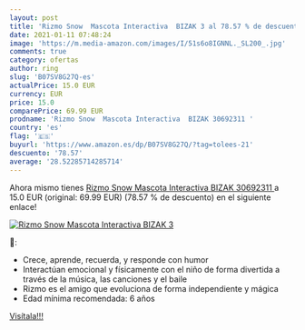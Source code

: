 ```yaml
---
layout: post
title: 'Rizmo Snow  Mascota Interactiva  BIZAK 3 al 78.57 % de descuento'
date: 2021-01-11 07:48:24
image: 'https://m.media-amazon.com/images/I/51s6o8IGNNL._SL200_.jpg'
comments: true
category: ofertas
author: ring
slug: 'B07SV8G27Q-es'
actualPrice: 15.0 EUR
currency: EUR
price: 15.0
comparePrice: 69.99 EUR
prodname: 'Rizmo Snow  Mascota Interactiva  BIZAK 30692311 '
country: 'es'
flag: '🇪🇸'
buyurl: 'https://www.amazon.es/dp/B07SV8G27Q/?tag=tolees-21'
descuento: '78.57'
average: '28.52285714285714'
---
```


Ahora mismo tienes [Rizmo Snow  Mascota Interactiva  BIZAK 30692311 ](https://www.amazon.es/dp/B07SV8G27Q/?tag=tolees-21) a 15.0 EUR (original: 69.99 EUR) (78.57 %  de descuento) en el siguiente enlace!

[![Rizmo Snow  Mascota Interactiva  BIZAK 3](https://m.media-amazon.com/images/I/51s6o8IGNNL._SL200_.jpg)](https://www.amazon.es/dp/B07SV8G27Q/?tag=tolees-21)

🔎:

- Crece, aprende, recuerda, y responde con humor
- Interactúan emocional y físicamente con el niño de forma divertida a través de la música, las canciones y el baile
- Rizmo es el amigo que evoluciona de forma independiente y mágica
- Edad mínima recomendada: 6 años

[Visítala!!!](https://www.amazon.es/dp/B07SV8G27Q/?tag=tolees-21)
